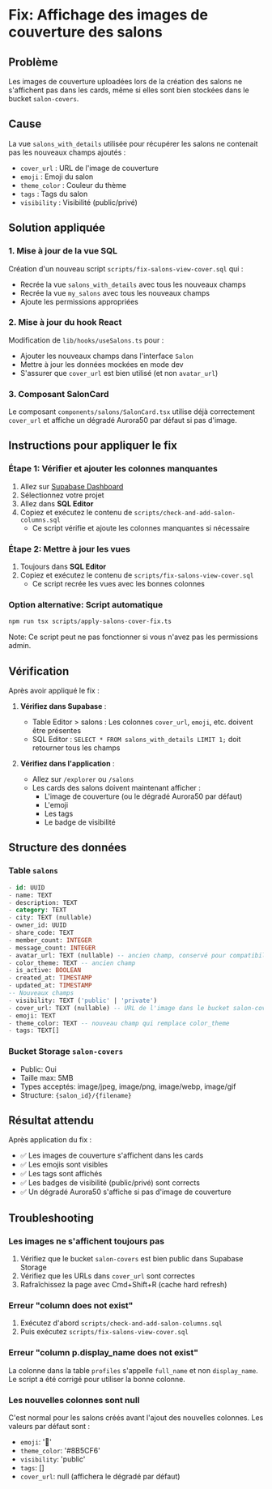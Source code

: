# Fix: Affichage des images de couverture des salons

## Problème
Les images de couverture uploadées lors de la création des salons ne s'affichent pas dans les cards, même si elles sont bien stockées dans le bucket `salon-covers`.

## Cause
La vue `salons_with_details` utilisée pour récupérer les salons ne contenait pas les nouveaux champs ajoutés :
- `cover_url` : URL de l'image de couverture
- `emoji` : Emoji du salon
- `theme_color` : Couleur du thème
- `tags` : Tags du salon
- `visibility` : Visibilité (public/privé)

## Solution appliquée

### 1. Mise à jour de la vue SQL
Création d'un nouveau script `scripts/fix-salons-view-cover.sql` qui :
- Recrée la vue `salons_with_details` avec tous les nouveaux champs
- Recrée la vue `my_salons` avec tous les nouveaux champs
- Ajoute les permissions appropriées

### 2. Mise à jour du hook React
Modification de `lib/hooks/useSalons.ts` pour :
- Ajouter les nouveaux champs dans l'interface `Salon`
- Mettre à jour les données mockées en mode dev
- S'assurer que `cover_url` est bien utilisé (et non `avatar_url`)

### 3. Composant SalonCard
Le composant `components/salons/SalonCard.tsx` utilise déjà correctement `cover_url` et affiche un dégradé Aurora50 par défaut si pas d'image.

## Instructions pour appliquer le fix

### Étape 1: Vérifier et ajouter les colonnes manquantes
1. Allez sur [Supabase Dashboard](https://app.supabase.com)
2. Sélectionnez votre projet
3. Allez dans **SQL Editor**
4. Copiez et exécutez le contenu de `scripts/check-and-add-salon-columns.sql`
   - Ce script vérifie et ajoute les colonnes manquantes si nécessaire

### Étape 2: Mettre à jour les vues
1. Toujours dans **SQL Editor**
2. Copiez et exécutez le contenu de `scripts/fix-salons-view-cover.sql`
   - Ce script recrée les vues avec les bonnes colonnes

### Option alternative: Script automatique
```bash
npm run tsx scripts/apply-salons-cover-fix.ts
```
Note: Ce script peut ne pas fonctionner si vous n'avez pas les permissions admin.

## Vérification

Après avoir appliqué le fix :

1. **Vérifiez dans Supabase** :
   - Table Editor > salons : Les colonnes `cover_url`, `emoji`, etc. doivent être présentes
   - SQL Editor : `SELECT * FROM salons_with_details LIMIT 1;` doit retourner tous les champs

2. **Vérifiez dans l'application** :
   - Allez sur `/explorer` ou `/salons`
   - Les cards des salons doivent maintenant afficher :
     - L'image de couverture (ou le dégradé Aurora50 par défaut)
     - L'emoji
     - Les tags
     - Le badge de visibilité

## Structure des données

### Table `salons`
```sql
- id: UUID
- name: TEXT
- description: TEXT
- category: TEXT
- city: TEXT (nullable)
- owner_id: UUID
- share_code: TEXT
- member_count: INTEGER
- message_count: INTEGER
- avatar_url: TEXT (nullable) -- ancien champ, conservé pour compatibilité
- color_theme: TEXT -- ancien champ
- is_active: BOOLEAN
- created_at: TIMESTAMP
- updated_at: TIMESTAMP
-- Nouveaux champs
- visibility: TEXT ('public' | 'private')
- cover_url: TEXT (nullable) -- URL de l'image dans le bucket salon-covers
- emoji: TEXT
- theme_color: TEXT -- nouveau champ qui remplace color_theme
- tags: TEXT[]
```

### Bucket Storage `salon-covers`
- Public: Oui
- Taille max: 5MB
- Types acceptés: image/jpeg, image/png, image/webp, image/gif
- Structure: `{salon_id}/{filename}`

## Résultat attendu

Après application du fix :
- ✅ Les images de couverture s'affichent dans les cards
- ✅ Les emojis sont visibles
- ✅ Les tags sont affichés
- ✅ Les badges de visibilité (public/privé) sont corrects
- ✅ Un dégradé Aurora50 s'affiche si pas d'image de couverture

## Troubleshooting

### Les images ne s'affichent toujours pas
1. Vérifiez que le bucket `salon-covers` est bien public dans Supabase Storage
2. Vérifiez que les URLs dans `cover_url` sont correctes
3. Rafraîchissez la page avec Cmd+Shift+R (cache hard refresh)

### Erreur "column does not exist"
1. Exécutez d'abord `scripts/check-and-add-salon-columns.sql`
2. Puis exécutez `scripts/fix-salons-view-cover.sql`

### Erreur "column p.display_name does not exist"
La colonne dans la table `profiles` s'appelle `full_name` et non `display_name`. Le script a été corrigé pour utiliser la bonne colonne.

### Les nouvelles colonnes sont null
C'est normal pour les salons créés avant l'ajout des nouvelles colonnes. Les valeurs par défaut sont :
- `emoji`: '💬'
- `theme_color`: '#8B5CF6'
- `visibility`: 'public'
- `tags`: []
- `cover_url`: null (affichera le dégradé par défaut)
